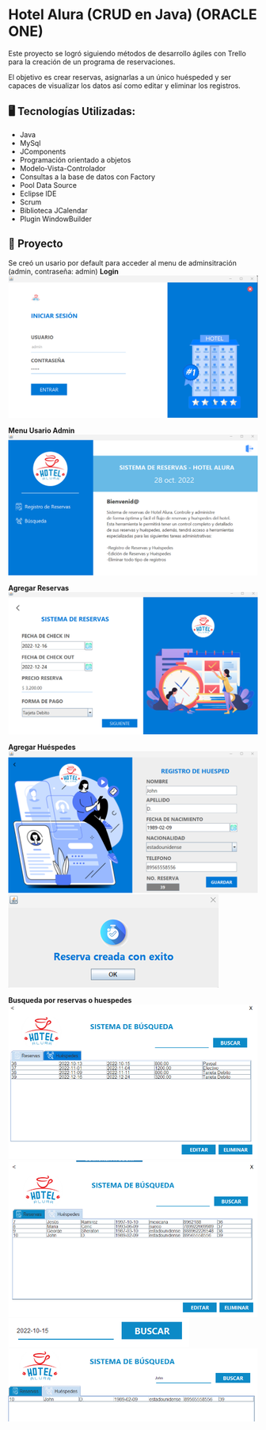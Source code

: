 # Hotel Alura (CRUD en Java) (ORACLE ONE)

Este proyecto se logró siguiendo métodos de desarrollo ágiles con Trello para la creación de un programa de reservaciones.

El objetivo es crear reservas, asignarlas a un único huéspeded y ser capaces
de visualizar los datos así como editar y eliminar los registros.

## 🖥️ Tecnologías Utilizadas:

- Java
- MySql
- JComponents
- Programación orientado a objetos
- Modelo-Vista-Controlador
- Consultas a la base de datos con Factory
- Pool Data Source
- Eclipse IDE
- Scrum
- Biblioteca JCalendar
- Plugin WindowBuilder

## 🚧 Proyecto

Se creó un usario por default para acceder al menu de adminsitración (admin, contraseña: admin)
**Login**
![Imagen del login del programa](https://github.com/caryan57/alura-hotel/blob/main/src/img/IMAGENES%20DEL%20PROYECTO/LOGIN.png)

**Menu Usario Admin**
![Imagen del menu administrativo](https://github.com/caryan57/alura-hotel/blob/main/src/img/IMAGENES%20DEL%20PROYECTO/MENU%20USUARIO.png)

**Agregar Reservas**
![Imagen del formulario para agregar reservas](https://github.com/caryan57/alura-hotel/blob/main/src/img/IMAGENES%20DEL%20PROYECTO/ADD_RESERVA.png)

**Agregar Huéspedes**
![Imagen del login del programa](https://github.com/caryan57/alura-hotel/blob/main/src/img/IMAGENES%20DEL%20PROYECTO/ADD_HUESPED.png)
![Imagen del login del programa](https://github.com/caryan57/alura-hotel/blob/main/src/img/IMAGENES%20DEL%20PROYECTO/SUCCESS_RESERVA.png)

**Busqueda por reservas o huespedes**
![Imagen del login del programa](https://github.com/caryan57/alura-hotel/blob/main/src/img/IMAGENES%20DEL%20PROYECTO/BUSQUEDA_RESERVAS.png)
![Imagen del login del programa](https://github.com/caryan57/alura-hotel/blob/main/src/img/IMAGENES%20DEL%20PROYECTO/BUSQUEDA_HUESPEDES.png)
![Imagen del login del programa](https://github.com/caryan57/alura-hotel/blob/main/src/img/IMAGENES%20DEL%20PROYECTO/BUSCAR_FECHA.png)
![Imagen del login del programa](https://github.com/caryan57/alura-hotel/blob/main/src/img/IMAGENES%20DEL%20PROYECTO/BUSCAR_NOMBRE.png)
